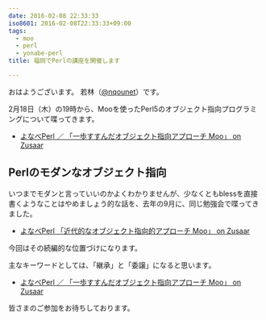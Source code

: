 ```yaml
---
date: 2016-02-08 22:33:33
iso8601: 2016-02-08T22:33:33+09:00
tags:
  - moo
  - perl
  - yonabe-perl
title: 福岡でPerlの講座を開催します

---
```


おはようございます。
若林（[@nqounet](https://twitter.com/nqounet)）です。

<p>2月18日（木）の19時から、Mooを使ったPerl5のオブジェクト指向プログラミングについて喋ってきます。</p>

<ul>
<li><a href="http://www.zusaar.com/event/14317009">よなべPerl ／ 「一歩すすんだオブジェクト指向アプローチ Moo」 on Zusaar</a></li>
</ul>



<h2>Perlのモダンなオブジェクト指向</h2>

<p>いつまでモダンと言っていいのかよくわかりませんが、少なくともblessを直接書くようなことはやめましょう的な話を、去年の9月に、同じ勉強会で喋ってきました。</p>

<ul>
<li><a href="http://www.zusaar.com/event/15247007">よなべPerl 「近代的なオブジェクト指向的アプローチ Moo」 on Zusaar</a></li>
</ul>

<p>今回はその続編的な位置づけになります。</p>

<p>主なキーワードとしては、「継承」と「委譲」になると思います。</p>

<ul>
<li><a href="http://www.zusaar.com/event/14317009">よなべPerl ／ 「一歩すすんだオブジェクト指向アプローチ Moo」 on Zusaar</a></li>
</ul>

<p>皆さまのご参加をお待ちしております。</p>
    	